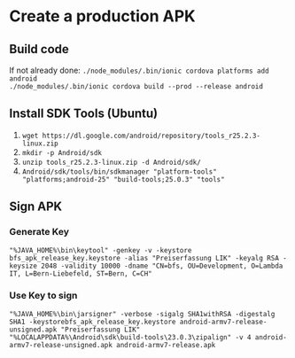 # Create a production APK

## Build code

If not already done: `./node_modules/.bin/ionic cordova platforms add android`  
`./node_modules/.bin/ionic cordova build --prod --release android`

## Install SDK Tools (Ubuntu)

1.  `wget https://dl.google.com/android/repository/tools_r25.2.3-linux.zip`
2.  `mkdir -p Android/sdk`
3.  `unzip tools_r25.2.3-linux.zip -d Android/sdk/`
4.  `Android/sdk/tools/bin/sdkmanager "platform-tools" "platforms;android-25" "build-tools;25.0.3" "tools"`

## Sign APK

### Generate Key

`"%JAVA_HOME%\bin\keytool" -genkey -v -keystore bfs_apk_release_key.keystore -alias "Preiserfassung LIK" -keyalg RSA -keysize 2048 -validity 10000 -dname "CN=bfs, OU=Development, O=Lambda IT, L=Bern-Liebefeld, ST=Bern, C=CH"`

### Use Key to sign

`"%JAVA_HOME%\bin\jarsigner" -verbose -sigalg SHA1withRSA -digestalg SHA1 -keystorebfs_apk_release_key.keystore android-armv7-release-unsigned.apk "Preiserfassung LIK"`  
`"%LOCALAPPDATA%\Android\sdk\build-tools\23.0.3\zipalign" -v 4 android-armv7-release-unsigned.apk android-armv7-release.apk`
